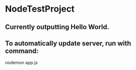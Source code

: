# NodeTestProject
## Currently outputting Hello World.
## To automatically update server, run with command: 
nodemon app.js
